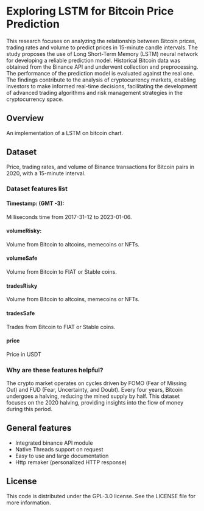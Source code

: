 # Exploring LSTM for Bitcoin Price Prediction
This research focuses on analyzing the relationship
between Bitcoin prices, trading rates and volume to predict
prices in 15-minute candle intervals. The study proposes the
use of Long Short-Term Memory (LSTM) neural network for
developing a reliable prediction model. Historical Bitcoin data
was obtained from the Binance API and underwent collection
and preprocessing. The performance of the prediction model is
evaluated against the real one. The findings contribute to the
analysis of cryptocurrency markets, enabling investors to make
informed real-time decisions, facilitating the development of
advanced trading algorithms and risk management strategies in
the cryptocurrency space.

## Overview
An implementation of a LSTM on bitcoin chart.

## Dataset
Price, trading rates, and volume of Binance transactions for Bitcoin pairs in 2020, with a 15-minute interval.

### Dataset features list

#### Timestamp: (GMT -3):
Milliseconds time from 2017-31-12 to 2023-01-06.

#### volumeRisky:
Volume from Bitcoin to altcoins, memecoins or NFTs.

#### volumeSafe
Volume from Bitcoin to FIAT or Stable coins.

#### tradesRisky
Volume from Bitcoin to altcoins, memecoins or NFTs.

#### tradesSafe
Trades from Bitcoin to FIAT or Stable coins.

#### price
Price in USDT

### Why are these features helpful?
The crypto market operates on cycles driven by FOMO (Fear of Missing Out) and FUD (Fear, Uncertainty, and Doubt). Every four years, Bitcoin undergoes a halving, reducing the mined supply by half. This dataset focuses on the 2020 halving, providing insights into the flow of money during this period.

## General features
* Integrated binance API module
* Native Threads support on request
* Easy to use and large documentation
* Http remaker (personalized HTTP response)

## License
This code is distributed under the GPL-3.0 license. See the LICENSE file for more information.
